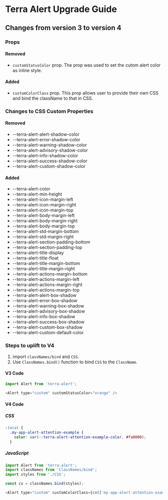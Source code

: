 # Terra Alert Upgrade Guide

## Changes from version 3 to version 4

### Props
#### Removed
* `customStatusColor` prop. The prop was used to set the cutom alert color as inline style.

#### Added
* `customColorClass` prop. This prop allows user to provide their own CSS and bind the className to that in CSS.


### Changes to CSS Custom Properties

#### Removed
* --terra-alert-alert-shadow-color
* --terra-alert-error-shadow-color
* --terra-alert-warning-shadow-color
* --terra-alert-advisory-shadow-color
* --terra-alert-info-shadow-color
* --terra-alert-success-shadow-color
* --terra-alert-custom-shadow-color

#### Added
* --terra-alert-color
* --terra-alert-min-height
* --terra-alert-icon-margin-left
* --terra-alert-icon-margin-right
* --terra-alert-icon-margin-top
* --terra-alert-body-margin-left
* --terra-alert-body-margin-right
* --terra-alert-body-margin-top
* --terra-alert-std-margin-bottom
* --terra-alert-std-margin-right
* --terra-alert-section-padding-bottom
* --terra-alert-section-padding-top
* --terra-alert-title-display
* --terra-alert-title-float
* --terra-alert-title-margin-bottom
* --terra-alert-title-margin-right
* --terra-alert-actions-margin-bottom
* --terra-alert-actions-margin-left
* --terra-alert-actions-margin-right
* --terra-alert-actions-margin-top
* --terra-alert-alert-box-shadow
* --terra-alert-error-box-shadow
* --terra-alert-warning-box-shadow
* --terra-alert-advisory-box-shadow
* --terra-alert-info-box-shadow
* --terra-alert-success-box-shadow
* --terra-alert-custom-box-shadow
* --terra-alert-custom-default-color

### Steps to uplift to V4
1. import `classNames/bind` and `CSS`. 
2. Use `ClassNames.bind()` function to bind `CSS` to the `ClassName`.

#### V3 Code
```javascript
import Alert from 'terra-alert';

<Alert type="custom" customStatusColor="orange" />
```

#### V4 Code
##### CSS
```CSS
:local {
  .my-app-alert-attention-example {
    color: var(--terra-alert-attention-example-color, #fa0000);
  }
```
##### JavaScript
```javascript
import Alert from 'terra-alert';
import classNames from 'ClassNames/bind';
import styles from './CSS';

const cx = classNames.bind(styles);

<Alert type="custom" customColorClass={cx(['my-app-alert-attention-example'])} />

```